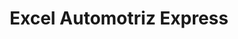 ---
title: "Excel Automotriz Express"
url: /san-salvador/excel-automotriz-express/
shop: Autowerkstatt
---